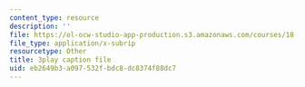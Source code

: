 ```yaml
---
content_type: resource
description: ''
file: https://ol-ocw-studio-app-production.s3.amazonaws.com/courses/18-01sc-single-variable-calculus-fall-2010/eb2649b3a097532fbdc8dc8374f88dc7_7K1sB05pE0A.vtt
file_type: application/x-subrip
resourcetype: Other
title: 3play caption file
uid: eb2649b3-a097-532f-bdc8-dc8374f88dc7
---
```

